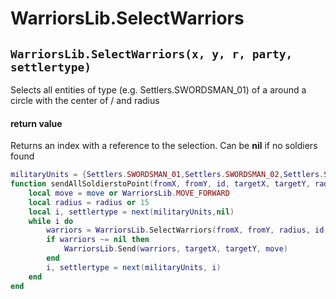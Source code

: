 # WarriorsLib.SelectWarriors

## `WarriorsLib.SelectWarriors(x, y, r, party, settlertype)`

Selects all entities of type (e.g. Settlers.SWORDSMAN\_01) of a around a circle with the center of / and radius

#### return value

Returns an index with a reference to the selection. Can be **nil** if no soldiers found

```lua
militaryUnits = {Settlers.SWORDSMAN_01,Settlers.SWORDSMAN_02,Settlers.SWORDSMAN_03,Settlers.BOWMAN_01,Settlers.BOWMAN_02,Settlers.BOWMAN_03,Settlers.AXEWARRIOR_01,Settlers.AXEWARRIOR_02,Settlers.AXEWARRIOR_03,Settlers.BLOWGUNWARRIOR_01,Settlers.BLOWGUNWARRIOR_02,Settlers.BLOWGUNWARRIOR_03,Settlers.BACKPACKCATAPULTIST_01,Settlers.BACKPACKCATAPULTIST_02,Settlers.BACKPACKCATAPULTIST_03,Settlers.MEDIC_01,Settlers.MEDIC_02,Settlers.MEDIC_03,Settlers.SQUADLEADER}
function sendAllSoldierstoPoint(fromX, fromY, id, targetX, targetY, radius, move)
	local move = move or WarriorsLib.MOVE_FORWARD
	local radius = radius or 15
	local i, settlertype = next(militaryUnits,nil)
	while i do
		warriors = WarriorsLib.SelectWarriors(fromX, fromY, radius, id, settlertype)
		if warriors ~= nil then
			WarriorsLib.Send(warriors, targetX, targetY, move)
		end
		i, settlertype = next(militaryUnits, i)
	end
end
```
